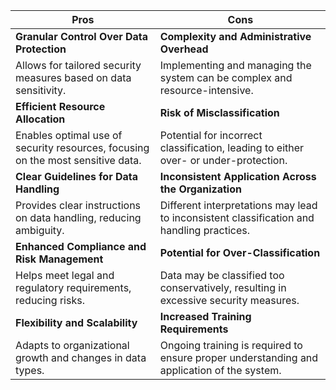 
| **Pros**                                | **Cons**                                                                                 |
|-----------------------------------------|------------------------------------------------------------------------------------------|
| **Granular Control Over Data Protection**  | **Complexity and Administrative Overhead**                                                |
| Allows for tailored security measures based on data sensitivity. | Implementing and managing the system can be complex and resource-intensive.                |
| **Efficient Resource Allocation**         | **Risk of Misclassification**                                                             |
| Enables optimal use of security resources, focusing on the most sensitive data. | Potential for incorrect classification, leading to either over- or under-protection.       |
| **Clear Guidelines for Data Handling**    | **Inconsistent Application Across the Organization**                                      |
| Provides clear instructions on data handling, reducing ambiguity. | Different interpretations may lead to inconsistent classification and handling practices.  |
| **Enhanced Compliance and Risk Management** | **Potential for Over-Classification**                                                     |
| Helps meet legal and regulatory requirements, reducing risks. | Data may be classified too conservatively, resulting in excessive security measures.       |
| **Flexibility and Scalability**           | **Increased Training Requirements**                                                       |
| Adapts to organizational growth and changes in data types. | Ongoing training is required to ensure proper understanding and application of the system. |
